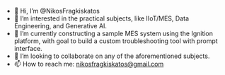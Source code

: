 - 👋 Hi, I’m @NikosFragkiskatos
- 👀 I’m interested in the practical subjects, like IIoT/MES, Data Engineering, and Generative AI.
- 🌱 I’m currently constructing a sample MES system using the Ignition platform, with goal to build a custom troubleshooting tool with prompt interface.
- 💞️ I’m looking to collaborate on any of the aforementioned subjects.
- 📫 How to reach me: nikosfragkiskatos@gmail.com

<!---
NikosFragkiskatos/NikosFragkiskatos is a ✨ special ✨ repository because its `README.md` (this file) appears on your GitHub profile.
You can click the Preview link to take a look at your changes.
--->
